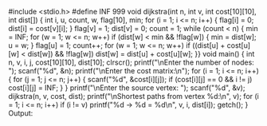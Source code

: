 #include <stdio.h>
#define INF 999
void dijkstra(int n, int v, int cost[10][10], int dist[])
{
int i, u, count, w, flag[10], min;
for (i = 1; i <= n; i++)
{
flag[i] = 0;
dist[i] = cost[v][i];
}
flag[v] = 1;
dist[v] = 0;
count = 1;
while (count < n)
{
min = INF;
for (w = 1; w <= n; w++)
if (dist[w] < min && !flag[w])
{
min = dist[w];
u = w;
}
flag[u] = 1;
count++;
for (w = 1; w <= n; w++)
if ((dist[u] + cost[u][w] < dist[w]) && !flag[w])
dist[w] = dist[u] + cost[u][w];
}}
void main()
{
int n, v, i, j, cost[10][10], dist[10];
clrscr();
printf("\nEnter the number of nodes: ");
scanf("%d", &n);
printf("\nEnter the cost matrix:\n");
for (i = 1; i <= n; i++)
{
for (j = 1; j <= n; j++)
{
scanf("%d", &cost[i][j]);
if (cost[i][j] == 0 && i != j)
cost[i][j] = INF;
}
}
printf("\nEnter the source vertex: ");
scanf("%d", &v);
dijkstra(n, v, cost, dist);
printf("\nShortest paths from vertex %d:\n", v);
for (i = 1; i <= n; i++)
if (i != v)
printf("%d -> %d = %d\n", v, i, dist[i]);
getch();
}
Output:
